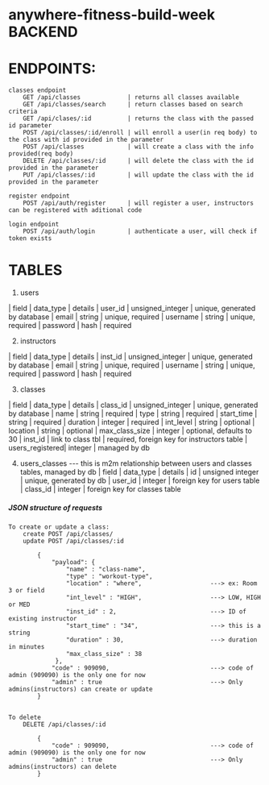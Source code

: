 # anywhere-fitness-build-week BACKEND
#
#
#
# ENDPOINTS:
    classes endpoint
        GET /api/classes             | returns all classes available
        GET /api/classes/search      | return classes based on search criteria
        GET /api/clases/:id          | returns the class with the passed id parameter
        POST /api/classes/:id/enroll | will enroll a user(in req body) to the class with id provided in the parameter
        POST /api/classes            | will create a class with the info provided(req body)
        DELETE /api/classes/:id      | will delete the class with the id provided in the parameter
        PUT /api/classes/:id         | will update the class with the id provided in the parameter

    register endpoint
        POST /api/auth/register      | will register a user, instructors can be registered with aditional code

    login endpoint
        POST /api/auth/login         | authenticate a user, will check if token exists

# TABLES

1. users

| field     | data_type         | details
| user_id   | unsigned_integer  | unique, generated by database
| email     | string            | unique, required
| username  | string            | unique, required
| password  | hash              | required

2. instructors

| field     | data_type         | details
| inst_id   | unsigned_integer  | unique, generated by database
| email     | string            | unique, required
| username  | string            | unique, required
| password  | hash              | required

3. classes

| field           | data_type         | details
| class_id        | unsigned_integer  | unique, generated by database
| name            | string            | required
| type            | string            | required
| start_time      | string            | required
| duration        | integer           | required
| int_level       | string            | optional
| location        | string            | optional
| max_class_size  | integer           | optional, defaults to 30
| inst_id         | link to class tbl | required, foreign key for instructors table
| users_registered| integer           | managed by db


4. users_classes --- this is m2m relationship between users and classes tables, managed by db
| field    | data_type         | details
| id       | unsigned integer  | unique, generated by db
| user_id  | integer           | foreign key for users table
| class_id | integer           | foreign key for classes table



##### JSON structure of requests
    To create or update a class:
        create POST /api/classes/
        update POST /api/classes/:id

            {   
                "payload": {
                    "name" : "class-name",
                    "type" : "workout-type",
                    "location" : "where",                   ---> ex: Room 3 or field
                    "int_level" : "HIGH",                   ---> LOW, HIGH or MED
                    "inst_id" : 2,                          ---> ID of existing instructor
                    "start_time" : "34",                    ---> this is a string
                    "duration" : 30,                        ---> duration in minutes
                    "max_class_size" : 38 
                 },
                "code" : 909090,                            ---> code of admin (909090) is the only one for now
                "admin" : true                              ---> Only admins(instructors) can create or update
            }


    To delete
        DELETE /api/classes/:id

            {
                "code" : 909090,                            ---> code of admin (909090) is the only one for now
                "admin" : true                              ---> Only admins(instructors) can delete
            }